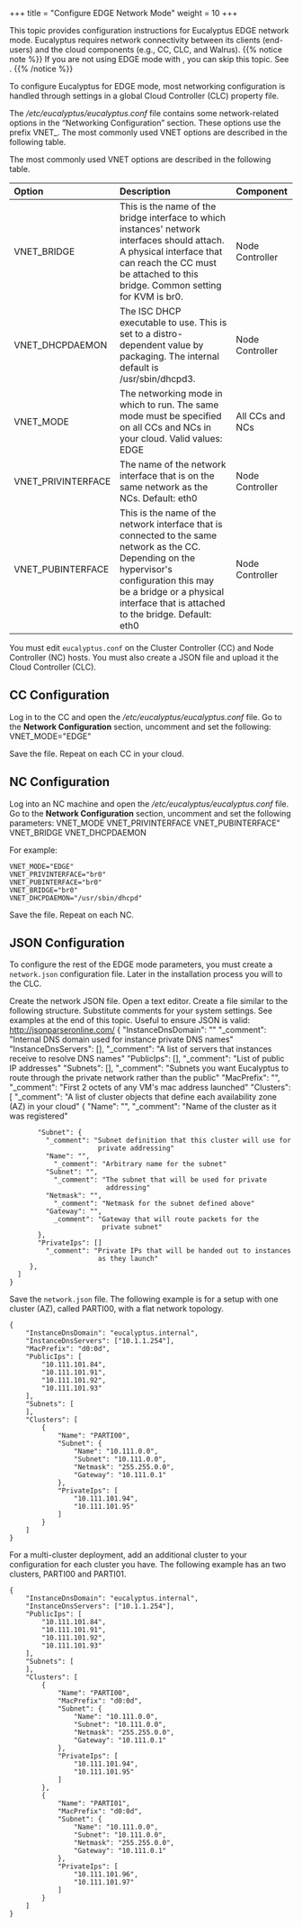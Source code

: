 +++
title = "Configure EDGE Network Mode"
weight = 10
+++

This topic provides configuration instructions for Eucalyptus EDGE network mode. Eucalyptus requires network connectivity between its clients (end-users) and the cloud components (e.g., CC, CLC, and Walrus).
{{% notice note %}}
If you are not using EDGE mode with , you can skip this topic. See . 
{{% /notice %}}


To configure Eucalyptus for EDGE mode, most networking configuration is handled through settings in a global Cloud Controller (CLC) property file. 

The */etc/eucalyptus/eucalyptus.conf* file contains some network-related options in the “Networking Configuration” section. These options use the prefix VNET_. The most commonly used VNET options are described in the following table. 

The most commonly used VNET options are described in the following table. 



| Option | Description | Component | 
|  :---- |  :---- |  :---- | 
| VNET_BRIDGE | This is the name of the bridge interface to which instances' network interfaces should attach. A physical interface that can reach the CC must be attached to this bridge. Common setting for KVM is br0. | Node Controller | 
| VNET_DHCPDAEMON | The ISC DHCP executable to use. This is set to a distro-dependent value by packaging. The internal default is /usr/sbin/dhcpd3. | Node Controller | 
| VNET_MODE | The networking mode in which to run. The same mode must be specified on all CCs and NCs in your cloud. Valid values: EDGE | All CCs and NCs | 
| VNET_PRIVINTERFACE | The name of the network interface that is on the same network as the NCs. Default: eth0 | Node Controller | 
| VNET_PUBINTERFACE | This is the name of the network interface that is connected to the same network as the CC. Depending on the hypervisor's configuration this may be a bridge or a physical interface that is attached to the bridge. Default: eth0 | Node Controller | 

You must edit `eucalyptus.conf` on the Cluster Controller (CC) and Node Controller (NC) hosts. You must also create a JSON file and upload it the Cloud Controller (CLC). 


## CC Configuration
Log in to the CC and open the */etc/eucalyptus/eucalyptus.conf* file. Go to the **Network Configuration** section, uncomment and set the following: 
    VNET_MODE="EDGE"

Save the file. Repeat on each CC in your cloud. 
## NC Configuration
Log into an NC machine and open the */etc/eucalyptus/eucalyptus.conf* file. Go to the **Network Configuration** section, uncomment and set the following parameters: 
    VNET_MODE
    VNET_PRIVINTERFACE
    VNET_PUBINTERFACE"
    VNET_BRIDGE
    VNET_DHCPDAEMON

For example: 


    VNET_MODE="EDGE"
    VNET_PRIVINTERFACE="br0"
    VNET_PUBINTERFACE="br0"
    VNET_BRIDGE="br0"
    VNET_DHCPDAEMON="/usr/sbin/dhcpd"

Save the file. Repeat on each NC. 
## JSON Configuration
To configure the rest of the EDGE mode parameters, you must create a `network.json` configuration file. Later in the installation process you will [](nw_json_upload.dita#nw_edge_json_upload) to the CLC. 

Create the network JSON file. Open a text editor. Create a file similar to the following structure. Substitute comments for your system settings. See examples at the end of this topic. Useful to ensure JSON is valid: http://jsonparseronline.com/ 
    {
      "InstanceDnsDomain": ""
        "_comment": "Internal DNS domain used for instance private DNS names"
      "InstanceDnsServers": [],
        "_comment": "A list of servers that instances receive to resolve 
                     DNS names"
      "PublicIps": [],
        "_comment": "List of public IP addresses"
      "Subnets":   [],
        "_comment": "Subnets you want Eucalyptus to route through the private 
                     network rather than the public"
      "MacPrefix": "",
             "_comment": "First 2 octets of any VM's mac address launched"
      "Clusters":  [
        "_comment": "A list of cluster objects that define each 
                     availability zone (AZ) in your cloud"
        {
           "Name": "",
             "_comment": "Name of the cluster as it was registered"
           
           "Subnet": { 
             "_comment": "Subnet definition that this cluster will use for 
                          private addressing"
             "Name": "",
               "_comment": "Arbitrary name for the subnet"
             "Subnet": "",
               "_comment": "The subnet that will be used for private 
                            addressing"
             "Netmask": "",
               "_comment": "Netmask for the subnet defined above"
             "Gateway": "",
               _comment": "Gateway that will route packets for the 
                           private subnet"
           },
           "PrivateIps": []
             "_comment": "Private IPs that will be handed out to instances 
                          as they launch"
         },
      ]
    }

Save the `network.json` file. The following example is for a setup with one cluster (AZ), called PARTI00, with a flat network topology. 


    {
        "InstanceDnsDomain": "eucalyptus.internal",
        "InstanceDnsServers": ["10.1.1.254"],
        "MacPrefix": "d0:0d",
        "PublicIps": [
            "10.111.101.84",
            "10.111.101.91",
            "10.111.101.92",
            "10.111.101.93"
        ],
        "Subnets": [
        ],
        "Clusters": [
            {
                "Name": "PARTI00",
                "Subnet": {
                    "Name": "10.111.0.0",
                    "Subnet": "10.111.0.0",
                    "Netmask": "255.255.0.0",
                    "Gateway": "10.111.0.1"
                },
                "PrivateIps": [
                    "10.111.101.94",
                    "10.111.101.95"
                ]
            }
        ]
    }

For a multi-cluster deployment, add an additional cluster to your configuration for each cluster you have. The following example has an two clusters, PARTI00 and PARTI01. 


    {
        "InstanceDnsDomain": "eucalyptus.internal",
        "InstanceDnsServers": ["10.1.1.254"],
        "PublicIps": [
            "10.111.101.84",
            "10.111.101.91",
            "10.111.101.92",
            "10.111.101.93"
        ],
        "Subnets": [
        ],
        "Clusters": [
            {
                "Name": "PARTI00",
                "MacPrefix": "d0:0d",
                "Subnet": {
                    "Name": "10.111.0.0",
                    "Subnet": "10.111.0.0",
                    "Netmask": "255.255.0.0",
                    "Gateway": "10.111.0.1"
                },
                "PrivateIps": [
                    "10.111.101.94",
                    "10.111.101.95"
                ]
            },
            {
                "Name": "PARTI01",
                "MacPrefix": "d0:0d",
                "Subnet": {
                    "Name": "10.111.0.0",
                    "Subnet": "10.111.0.0",
                    "Netmask": "255.255.0.0",
                    "Gateway": "10.111.0.1"
                },
                "PrivateIps": [
                    "10.111.101.96",
                    "10.111.101.97"
                ]
            }
        ]
    }

